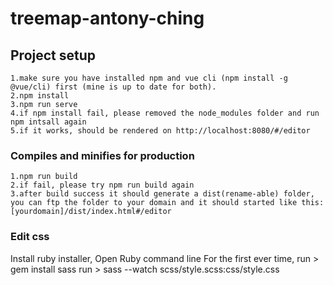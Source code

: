 # treemap-antony-ching

## Project setup
```
1.make sure you have installed npm and vue cli (npm install -g @vue/cli) first (mine is up to date for both).
2.npm install
3.npm run serve
4.if npm install fail, please removed the node_modules folder and run npm intsall again
5.if it works, should be rendered on http://localhost:8080/#/editor
```

### Compiles and minifies for production
```
1.npm run build
2.if fail, please try npm run build again
3.after build success it should generate a dist(rename-able) folder, you can ftp the folder to your domain and it should started like this: [yourdomain]/dist/index.html#/editor 

```

### Edit css
Install ruby installer,
Open Ruby command line
For the first ever time, run > gem install sass
run > sass --watch scss/style.scss:css/style.css
